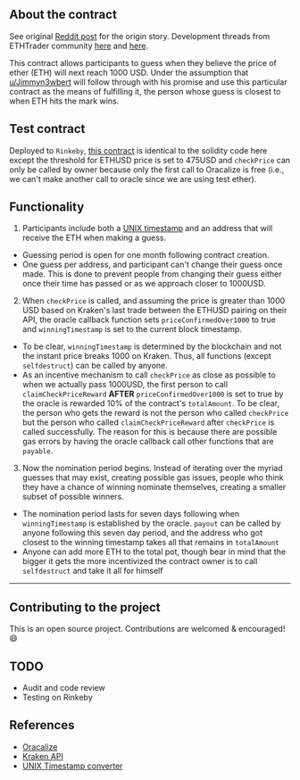 ## About the contract

See original [Reddit post](https://www.reddit.com/r/ethtrader/comments/8sn7ir/predict_the_exact_day_eth_will_reach_1000_again/) for the origin story. Development threads from ETHTrader community [here](https://www.reddit.com/r/ethtrader/comments/8ta4l4/eth_at_1000_usd_smart_contract/) and [here]().

This contract allows participants to guess when they believe the price of ether (ETH) will next reach 1000 USD. Under the assumption that [u/Jimmyn3wbert](https://www.reddit.com/user/Jimmyn3wbert) will follow through with his promise and use this particular contract as the means of fulfilling it, the person whose guess is closest to when ETH hits the mark wins.

## Test contract

Deployed to `Rinkeby`, [this contract](https://rinkeby.etherscan.io/address/0xd19634ba56f6e59a41de04889e211b22c75ae9f6) is identical to the solidity code here except the threshold for ETHUSD price is set to 475USD and `checkPrice` can only be called by owner because only the first call to Oracalize is free (i.e., we can't make another call to oracle since we are using test ether).

## Functionality

1. Participants include both a [UNIX timestamp](https://www.unixtimestamp.com/index.php) and an address that will receive the ETH when making a guess.

* Guessing period is open for one month following contract creation.
* One guess per address, and participant can't change their guess once made. This is done to prevent people from changing their guess either once their time has passed or as we approach closer to 1000USD.

2. When `checkPrice` is called, and assuming the price is greater than 1000 USD based on Kraken's last trade between the ETHUSD pairing on their API, the oracle callback function sets `priceConfirmedOver1000` to true and `winningTimestamp` is set to the current block timestamp.

* To be clear, `winningTimestamp` is determined by the blockchain and not the instant price breaks 1000 on Kraken. Thus, all functions (except `selfdestruct`) can be called by anyone.
* As an incentive mechanism to call `checkPrice` as close as possible to when we actually pass 1000USD, the first person to call `claimCheckPriceReward` **AFTER** `priceConfirmedOver1000` is set to true by the oracle is rewarded 10% of the contract's `totalAmount`. To be clear, the person who gets the reward is not the person who called `checkPrice` but the person who called `claimCheckPriceReward` after `checkPrice` is called successfully. The reason for this is because there are possible gas errors by having the oracle callback call other functions that are `payable`.

3. Now the nomination period begins. Instead of iterating over the myriad guesses that may exist, creating possible gas issues, people who think they have a chance of winning nominate themselves, creating a smaller subset of possible winners.

* The nomination period lasts for seven days following when `winningTimestamp` is established by the oracle. `payout` can be called by anyone following this seven day period, and the address who got closest to the winning timestamp takes all that remains in `totalAmount`
* Anyone can add more ETH to the total pot, though bear in mind that the bigger it gets the more incentivized the contract owner is to call `selfdestruct` and take it all for himself

---

## Contributing to the project

This is an open source project. Contributions are welcomed & encouraged! :smile:

## TODO
* Audit and code review
* Testing on Rinkeby

## References
* [Oracalize](https://docs.oraclize.it/)
* [Kraken API](https://www.kraken.com/help/api#get-ticker-info)
* [UNIX Timestamp converter](https://www.unixtimestamp.com/index.php)